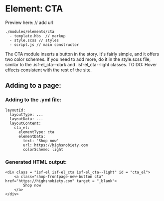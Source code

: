 # Element: CTA

Preview here: // add url

```
./modules/elements/cta
  - template.hbs  // markup
  - style.scss // styles
  - script.js // main constructor
```

The CTA module inserts a button in the story. It's fairly simple, and it offers two color schemes. If you need to add more, do it in the style.scss file, similar to the .isf-el_cta--dark and .isf-el_cta--light classes.
TO DO: Hover effects consistent with the rest of the site.

## Adding to a page:

### Adding to the .yml file:

```
layoutId:
  layoutType: ...
  layoutData: ...
  layoutContent:
    cta_el:
      elementType: cta
      elementData:
        text: 'Shop now'
        url: https://highsnobiety.com
        colorScheme: light
```

### Generated HTML output:
```
<div class = "isf-el isf-el_cta isf-el_cta--light" id = "cta_el">
    <a class="shop-frontpage-new-button cta" href="https://highsnobiety.com" target = "_blank">
        Shop now
    </a>
</div>
```

